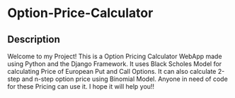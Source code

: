 # Option-Price-Calculator

## Description
Welcome to my Project! This is a Option Pricing Calculator WebApp made using Python and the Django Framework. It uses Black Scholes Model for calculating Price of European Put and Call Options. It can also calculate 2-step and n-step option price using Binomial Model. Anyone in need of code for these Pricing can use it. I hope it will help you!!
